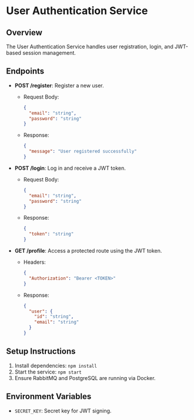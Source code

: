 # User Authentication Service

## Overview

The User Authentication Service handles user registration, login, and JWT-based session management.

## Endpoints

- **POST /register**: Register a new user.

  - Request Body:
    ```json
    {
      "email": "string",
      "password": "string"
    }
    ```
  - Response:
    ```json
    {
      "message": "User registered successfully"
    }
    ```

- **POST /login**: Log in and receive a JWT token.

  - Request Body:
    ```json
    {
      "email": "string",
      "password": "string"
    }
    ```
  - Response:
    ```json
    {
      "token": "string"
    }
    ```

- **GET /profile**: Access a protected route using the JWT token.
  - Headers:
    ```json
    {
      "Authorization": "Bearer <TOKEN>"
    }
    ```
  - Response:
    ```json
    {
      "user": {
        "id": "string",
        "email": "string"
      }
    }
    ```

## Setup Instructions

1. Install dependencies: `npm install`
2. Start the service: `npm start`
3. Ensure RabbitMQ and PostgreSQL are running via Docker.

## Environment Variables

- `SECRET_KEY`: Secret key for JWT signing.
